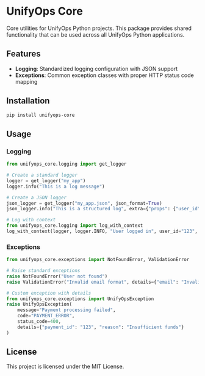 # UnifyOps Core

Core utilities for UnifyOps Python projects. This package provides shared functionality that can be used across all UnifyOps Python applications.

## Features

- **Logging**: Standardized logging configuration with JSON support
- **Exceptions**: Common exception classes with proper HTTP status code mapping

## Installation

```bash
pip install unifyops-core
```

## Usage

### Logging

```python
from unifyops_core.logging import get_logger

# Create a standard logger
logger = get_logger("my_app")
logger.info("This is a log message")

# Create a JSON logger
json_logger = get_logger("my_app.json", json_format=True)
json_logger.info("This is a structured log", extra={"props": {"user_id": "123", "action": "login"}})

# Log with context
from unifyops_core.logging import log_with_context
log_with_context(logger, logger.INFO, "User logged in", user_id="123", action="login")
```

### Exceptions

```python
from unifyops_core.exceptions import NotFoundError, ValidationError

# Raise standard exceptions
raise NotFoundError("User not found")
raise ValidationError("Invalid email format", details={"email": "Invalid format"})

# Custom exception with details
from unifyops_core.exceptions import UnifyOpsException
raise UnifyOpsException(
    message="Payment processing failed",
    code="PAYMENT_ERROR",
    status_code=400,
    details={"payment_id": "123", "reason": "Insufficient funds"}
)
```

## License

This project is licensed under the MIT License.
